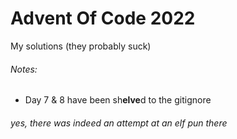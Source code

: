 ﻿# Advent Of Code 2022

My solutions (they probably suck)

###### Notes:

- Day 7 & 8 have been sh**elve**d to the gitignore
###### yes, there was indeed an attempt at an elf pun there